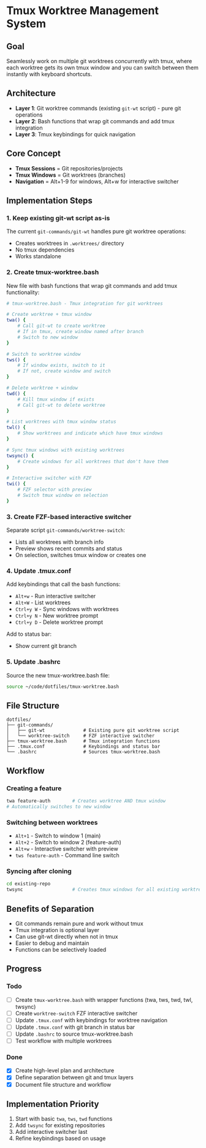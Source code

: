 # Tmux Worktree Management System

## Goal
Seamlessly work on multiple git worktrees concurrently with tmux, where each worktree gets its own tmux window and you can switch between them instantly with keyboard shortcuts.

## Architecture
- **Layer 1**: Git worktree commands (existing `git-wt` script) - pure git operations
- **Layer 2**: Bash functions that wrap git commands and add tmux integration
- **Layer 3**: Tmux keybindings for quick navigation

## Core Concept
- **Tmux Sessions** = Git repositories/projects
- **Tmux Windows** = Git worktrees (branches)
- **Navigation** = Alt+1-9 for windows, Alt+w for interactive switcher

## Implementation Steps

### 1. Keep existing git-wt script as-is
The current `git-commands/git-wt` handles pure git worktree operations:
- Creates worktrees in `.worktrees/` directory
- No tmux dependencies
- Works standalone

### 2. Create tmux-worktree.bash
New file with bash functions that wrap git commands and add tmux functionality:

```bash
# tmux-worktree.bash - Tmux integration for git worktrees

# Create worktree + tmux window
twa() {
    # Call git-wt to create worktree
    # If in tmux, create window named after branch
    # Switch to new window
}

# Switch to worktree window
tws() {
    # If window exists, switch to it
    # If not, create window and switch
}

# Delete worktree + window
twd() {
    # Kill tmux window if exists
    # Call git-wt to delete worktree
}

# List worktrees with tmux window status
twl() {
    # Show worktrees and indicate which have tmux windows
}

# Sync tmux windows with existing worktrees
twsync() {
    # Create windows for all worktrees that don't have them
}

# Interactive switcher with FZF
twi() {
    # FZF selector with preview
    # Switch tmux window on selection
}
```

### 3. Create FZF-based interactive switcher
Separate script `git-commands/worktree-switch`:
- Lists all worktrees with branch info
- Preview shows recent commits and status
- On selection, switches tmux window or creates one

### 4. Update .tmux.conf
Add keybindings that call the bash functions:
- `Alt+w` - Run interactive switcher
- `Alt+W` - List worktrees
- `Ctrl+y W` - Sync windows with worktrees
- `Ctrl+y N` - New worktree prompt
- `Ctrl+y D` - Delete worktree prompt

Add to status bar:
- Show current git branch

### 5. Update .bashrc
Source the new tmux-worktree.bash file:
```bash
source ~/code/dotfiles/tmux-worktree.bash
```

## File Structure
```
dotfiles/
├── git-commands/
│   ├── git-wt              # Existing pure git worktree script
│   └── worktree-switch     # FZF interactive switcher
├── tmux-worktree.bash      # Tmux integration functions
├── .tmux.conf              # Keybindings and status bar
└── .bashrc                 # Sources tmux-worktree.bash
```

## Workflow

### Creating a feature
```bash
twa feature-auth        # Creates worktree AND tmux window
# Automatically switches to new window
```

### Switching between worktrees
- `Alt+1` - Switch to window 1 (main)
- `Alt+2` - Switch to window 2 (feature-auth)
- `Alt+w` - Interactive switcher with preview
- `tws feature-auth` - Command line switch

### Syncing after cloning
```bash
cd existing-repo
twsync                  # Creates tmux windows for all existing worktrees
```

## Benefits of Separation
- Git commands remain pure and work without tmux
- Tmux integration is optional layer
- Can use git-wt directly when not in tmux
- Easier to debug and maintain
- Functions can be selectively loaded

## Progress

### Todo
- [ ] Create `tmux-worktree.bash` with wrapper functions (twa, tws, twd, twl, twsync)
- [ ] Create `worktree-switch` FZF interactive switcher
- [ ] Update `.tmux.conf` with keybindings for worktree navigation
- [ ] Update `.tmux.conf` with git branch in status bar
- [ ] Update `.bashrc` to source tmux-worktree.bash
- [ ] Test workflow with multiple worktrees

### Done
- [x] Create high-level plan and architecture
- [x] Define separation between git and tmux layers
- [x] Document file structure and workflow

## Implementation Priority
1. Start with basic `twa`, `tws`, `twd` functions
2. Add `twsync` for existing repositories
3. Add interactive switcher last
4. Refine keybindings based on usage